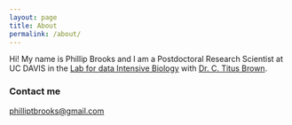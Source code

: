 ```yaml
---
layout: page
title: About
permalink: /about/
---
```


Hi! My name is Phillip Brooks and I am a Postdoctoral Research Scientist at UC DAVIS in the [Lab for data Intensive Biology](http://ivory.idyll.org/lab/) with [Dr. C. Titus Brown](http://ivory.idyll.org/blog/). 

### Contact me

[philliptbrooks@gmail.com](mailto:philliptbrooks@gmail.com)
